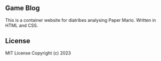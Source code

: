 ## Game Blog
This is a container website for diatribes analysing Paper Mario.
Written in HTML and CSS.

## License
MIT License Copyright (c) 2023
